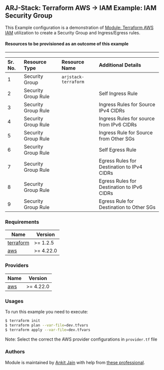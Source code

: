 ## ARJ-Stack: Terraform AWS -> IAM Example: IAM Security Group

This Example configuration is a demonstration of [Module: Terraform AWS IAM](https://github.com/ankit-jn/terraform-aws-iam) utilization to create a Security Group and Ingress/Egress rules.

#### Resources to be provisioned as an outcome of this example
---

| Sr. No. | Resource Type | Resource Name | Additional Details |
|:------|:------|:------|:------|
 1 | Security Group | `arjstack-terraform` |  |
 2 | Security Group Rule |  | Self Ingress Rule |
 3 | Security Group Rule |  | Ingress Rules for Source IPv4 CIDRs |
 4 | Security Group Rule |  | Ingress Rules for source from IPv6 CIDRs |
 5 | Security Group Rule |  | Ingress Rule for Source from Other SGs  |
 6 | Security Group Rule |  | Self Egress Rule |
 7 | Security Group Rule |  | Egress Rules for Destination to IPv4 CIDRs |
 8 | Security Group Rule |  | Egress Rules for Destination to IPv6 CIDRs |
 9 | Security Group Rule |  | Egress Rule for Destination to Other SGs  |
 
### Requirements

| Name | Version |
|------|---------|
| <a name="requirement_terraform"></a> [terraform](#requirement\_terraform) | >= 1.2.5 |
| <a name="requirement_aws"></a> [aws](#requirement\_aws) | >= 4.22.0 |

### Providers

| Name | Version |
|------|---------|
| <a name="provider_aws"></a> [aws](#provider\_aws) | >= 4.22.0 |

### Usages

To run this example you need to execute:

```bash
$ terraform init
$ terraform plan --var-file=dev.tfvars
$ terraform apply --var-file=dev.tfvars
```

Note: Select the correct the AWS provider configurations in `provider.tf` file

### Authors

Module is maintained by [Ankit Jain](https://github.com/ankit-jn) with help from [these professional](https://github.com/ankit-jn/terraform-aws-examples/graphs/contributors).